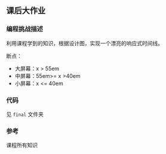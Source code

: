 ## 课后大作业

### 编程挑战描述

利用课程学到的知识，根据设计图，实现一个漂亮的响应式时间线。

断点：

* 大屏幕：x > 55em
* 中屏幕：55em>= x >40em
* 小屏幕：x <= 40em

### 代码

见 `final` 文件夹

### 参考

课程所有知识

